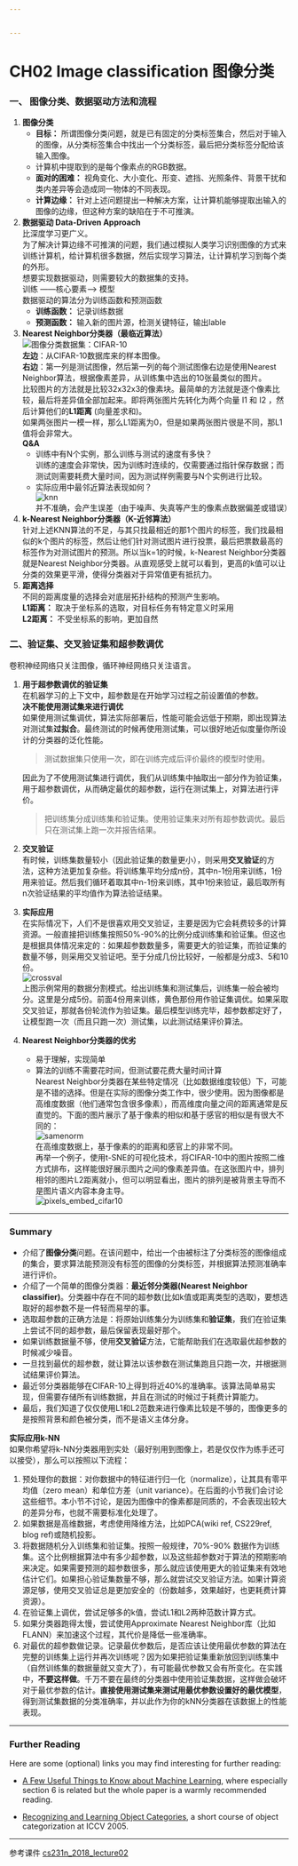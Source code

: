 ```yaml
---


---
```


<h1 id="ch02-image-classification-图像分类">CH02 Image classification 图像分类</h1>
<h3 id="一、-图像分类、数据驱动方法和流程">一、 图像分类、数据驱动方法和流程</h3>
<ol>
<li><strong>图像分类</strong>
<ul>
<li><strong>目标：</strong> 所谓图像分类问题，就是已有固定的分类标签集合，然后对于输入的图像，从分类标签集合中找出一个分类标签，最后把分类标签分配给该输入图像。</li>
<li>计算机中提取到的是每个像素点的RGB数据。</li>
<li><strong>面对的困难：</strong> 视角变化、大小变化、形变、遮挡、光照条件、背景干扰和类内差异等会造成同一物体的不同表现。</li>
<li><strong>计算边缘：</strong> 针对上述问题提出一种解决方案，让计算机能够提取出输入的图像的边缘，但这种方案的缺陷在于不可推演。</li>
</ul>
</li>
<li><strong>数据驱动 Data-Driven Approach</strong><br>
比深度学习更广义。<br>
为了解决计算边缘不可推演的问题，我们通过模拟人类学习识别图像的方式来训练计算机，给计算机很多数据，然后实现学习算法，让计算机学习到每个类的外形。<br>
想要实现数据驱动，则需要较大的数据集的支持。<br>
训练 ——核心要素——&gt; 模型<br>
数据驱动的算法分为训练函数和预测函数
<ul>
<li><strong>训练函数：</strong> 记录训练数据</li>
<li><strong>预测函数：</strong> 输入新的图片源，检测关键特征，输出lable</li>
</ul>
</li>
<li><strong>Nearest Neighbor分类器（最临近算法）</strong><br>
<img src="https://cs231n.github.io/assets/nn.jpg" alt="图像分类数据集：CIFAR-10" title="图像分类数据集：CIFAR-10"><br>
<strong>左边</strong>：从CIFAR-10数据库来的样本图像。<br>
<strong>右边</strong>：第一列是测试图像，然后第一列的每个测试图像右边是使用Nearest Neighbor算法，根据像素差异，从训练集中选出的10张最类似的图片。<br>
比较图片的方法就是比较32x32x3的像素块。最简单的方法就是逐个像素比较，最后将差异值全部加起来。即将两张图片先转化为两个向量 I1 和 I2 ，然后计算他们的<strong>L1距离</strong> (向量差求和)。<br>
如果两张图片一模一样，那么L1距离为0，但是如果两张图片很是不同，那L1值将会非常大。<br>
<strong>Q&amp;A</strong>
<ul>
<li>训练中有N个实例，那么训练与测试的速度有多快？<br>
训练的速度会非常快，因为训练时连续的，仅需要通过指针保存数据；而测试则需要耗费大量时间，因为测试样例需要与N个实例进行比较。</li>
<li>实际应用中最邻近算法表现如何？<br>
<img src="https://cs231n.github.io/assets/knn.jpeg" alt="knn"><br>
并不准确，会产生误差（由于噪声、失真等产生的像素点数据偏差或错误）</li>
</ul>
</li>
<li><strong>k-Nearest Neighbor分类器（K-近邻算法）</strong><br>
针对上述KNN算法的不足，与其只找最相近的那1个图片的标签，我们找最相似的k个图片的标签，然后让他们针对测试图片进行投票，最后把票数最高的标签作为对测试图片的预测。所以当k=1的时候，k-Nearest Neighbor分类器就是Nearest Neighbor分类器。从直观感受上就可以看到，更高的k值可以让分类的效果更平滑，使得分类器对于异常值更有抵抗力。</li>
<li><strong>距离选择</strong><br>
不同的距离度量的选择会对底层拓扑结构的预测产生影响。<br>
<strong>L1距离：</strong> 取决于坐标系的选取，对目标任务有特定意义时采用<br>
<strong>L2距离：</strong> 不受坐标系的影响，更加自然</li>
</ol>
<h3 id="二、验证集、交叉验证集和超参数调优">二、验证集、交叉验证集和超参数调优</h3>
<p>卷积神经网络只关注图像，循环神经网络只关注语言。</p>
<ol>
<li>
<p><strong>用于超参数调优的验证集</strong><br>
在机器学习的上下文中，超参数是在开始学习过程之前设置值的参数。<br>
<strong>决不能使用测试集来进行调优</strong><br>
如果使用测试集调优，算法实际部署后，性能可能会远低于预期，即出现算法对测试集<strong>过拟合</strong>。最终测试的时候再使用测试集，可以很好地近似度量你所设计的分类器的泛化性能。</p>
<blockquote>
<p>测试数据集只使用一次，即在训练完成后评价最终的模型时使用。</p>
</blockquote>
<p>因此为了不使用测试集进行调优，我们从训练集中抽取出一部分作为验证集，用于超参数调优，从而确定最优的超参数，运行在测试集上，对算法进行评价。</p>
<blockquote>
<p>把训练集分成训练集和验证集。使用验证集来对所有超参数调优。最后只在测试集上跑一次并报告结果。</p>
</blockquote>
</li>
<li>
<p><strong>交叉验证</strong><br>
有时候，训练集数量较小（因此验证集的数量更小），则采用<strong>交叉验证</strong>的方法，这种方法更加复杂些。将训练集平均分成n份，其中n-1份用来训练，1份用来验证。然后我们循环着取其中n-1份来训练，其中1份来验证，最后取所有n次验证结果的平均值作为算法验证结果。</p>
</li>
<li>
<p><strong>实际应用</strong><br>
在实际情况下，人们不是很喜欢用交叉验证，主要是因为它会耗费较多的计算资源。一般直接把训练集按照50%-90%的比例分成训练集和验证集。但这也是根据具体情况来定的：如果超参数数量多，需要更大的验证集，而验证集的数量不够，则采用交叉验证吧。至于分成几份比较好，一般都是分成3、5和10份。<br>
<img src="https://cs231n.github.io/assets/crossval.jpeg" alt="crossval"><br>
上图示例常用的数据分割模式。给出训练集和测试集后，训练集一般会被均分。这里是分成5份。前面4份用来训练，黄色那份用作验证集调优。如果采取交叉验证，那就各份轮流作为验证集。最后模型训练完毕，超参数都定好了，让模型跑一次（而且只跑一次）测试集，以此测试结果评价算法。</p>
</li>
<li>
<p><strong>Nearest Neighbor分类器的优劣</strong></p>
<ul>
<li>易于理解，实现简单</li>
<li>算法的训练不需要花时间，但测试要花费大量时间计算<br>
Nearest Neighbor分类器在某些特定情况（比如数据维度较低）下，可能是不错的选择。但是在实际的图像分类工作中，很少使用。因为图像都是高维度数据（他们通常包含很多像素），而高维度向量之间的距离通常是反直觉的。下面的图片展示了基于像素的相似和基于感官的相似是有很大不同的：<br>
<img src="https://cs231n.github.io/assets/samenorm.png" alt="samenorm"><br>
在高维度数据上，基于像素的的距离和感官上的非常不同。<br>
再举一个例子，使用t-SNE的可视化技术，将CIFAR-10中的图片按照二维方式排布，这样能很好展示图片之间的像素差异值。在这张图片中，排列相邻的图片L2距离就小，但可以明显看出，图片的排列是被背景主导而不是图片语义内容本身主导。<br>
<img src="https://cs231n.github.io/assets/pixels_embed_cifar10.jpg" alt="pixels_embed_cifar10"></li>
</ul>
</li>
</ol>
<hr>
<h3 id="summary">Summary</h3>
<ul>
<li>介绍了<strong>图像分类</strong>问题。在该问题中，给出一个由被标注了分类标签的图像组成的集合，要求算法能预测没有标签的图像的分类标签，并根据算法预测准确率进行评价。</li>
<li>介绍了一个简单的图像分类器：<strong>最近邻分类器(Nearest Neighbor classifier)</strong>。分类器中存在不同的超参数(比如k值或距离类型的选取)，要想选取好的超参数不是一件轻而易举的事。</li>
<li>选取超参数的正确方法是：将原始训练集分为训练集和<strong>验证集</strong>，我们在验证集上尝试不同的超参数，最后保留表现最好那个。</li>
<li>如果训练数据量不够，使用<strong>交叉验证</strong>方法，它能帮助我们在选取最优超参数的时候减少噪音。</li>
<li>一旦找到最优的超参数，就让算法以该参数在测试集跑且只跑一次，并根据测试结果评价算法。</li>
<li>最近邻分类器能够在CIFAR-10上得到将近40%的准确率。该算法简单易实现，但需要存储所有训练数据，并且在测试的时候过于耗费计算能力。</li>
<li>最后，我们知道了仅仅使用L1和L2范数来进行像素比较是不够的，图像更多的是按照背景和颜色被分类，而不是语义主体分身。</li>
</ul>
<p><strong>实际应用k-NN</strong><br>
如果你希望将k-NN分类器用到实处（最好别用到图像上，若是仅仅作为练手还可以接受），那么可以按照以下流程：</p>
<ol>
<li>预处理你的数据：对你数据中的特征进行归一化（normalize），让其具有零平均值（zero mean）和单位方差（unit variance）。在后面的小节我们会讨论这些细节。本小节不讨论，是因为图像中的像素都是同质的，不会表现出较大的差异分布，也就不需要标准化处理了。</li>
<li>如果数据是高维数据，考虑使用降维方法，比如PCA(wiki ref,  CS229ref,  blog ref)或随机投影。</li>
<li>将数据随机分入训练集和验证集。按照一般规律，70%-90% 数据作为训练集。这个比例根据算法中有多少超参数，以及这些超参数对于算法的预期影响来决定。如果需要预测的超参数很多，那么就应该使用更大的验证集来有效地估计它们。如果担心验证集数量不够，那么就尝试交叉验证方法。如果计算资源足够，使用交叉验证总是更加安全的（份数越多，效果越好，也更耗费计算资源）。</li>
<li>在验证集上调优，尝试足够多的k值，尝试L1和L2两种范数计算方式。</li>
<li>如果分类器跑得太慢，尝试使用Approximate Nearest Neighbor库（比如FLANN）来加速这个过程，其代价是降低一些准确率。</li>
<li>对最优的超参数做记录。记录最优参数后，是否应该让使用最优参数的算法在完整的训练集上运行并再次训练呢？因为如果把验证集重新放回到训练集中（自然训练集的数据量就又变大了），有可能最优参数又会有所变化。在实践中，<strong>不要这样做</strong>。千万不要在最终的分类器中使用验证集数据，这样做会破坏对于最优参数的估计。<strong>直接使用测试集来测试用最优参数设置好的最优模型</strong>，得到测试集数据的分类准确率，并以此作为你的kNN分类器在该数据上的性能表现。</li>
</ol>
<hr>
<h3 id="further-reading">Further Reading</h3>
<p>Here are some (optional) links you may find interesting for further reading:</p>
<ul>
<li>
<p><a href="https://homes.cs.washington.edu/~pedrod/papers/cacm12.pdf">A Few Useful Things to Know about Machine Learning</a>, where especially section 6 is related but the whole paper is a warmly recommended reading.</p>
</li>
<li>
<p><a href="https://people.csail.mit.edu/torralba/shortCourseRLOC/index.html">Recognizing and Learning Object Categories</a>, a short course of object categorization at ICCV 2005.</p>
</li>
</ul>
<hr>
<p>参考课件 <a href="http://cs231n.stanford.edu/slides/2018/cs231n_2018_lecture02.pdf">cs231n_2018_lecture02</a></p>

